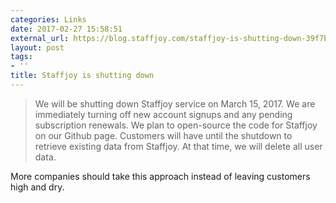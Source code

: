 ```yaml
---
categories: Links
date: 2017-02-27 15:58:51
external_url: https://blog.staffjoy.com/staffjoy-is-shutting-down-39f7b5d66ef6#.teexh9b9d
layout: post
tags:
- ''
title: Staffjoy is shutting down
---
```


> We will be shutting down Staffjoy service on March 15, 2017. We are immediately turning off new account signups and any pending subscription renewals. We plan to open-source the code for Staffjoy on our Github page. Customers will have until the shutdown to retrieve existing data from Staffjoy. At that time, we will delete all user data.


More companies should take this approach instead of leaving customers high and dry.